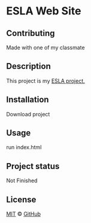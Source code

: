 ﻿# ESLA Web Site

## Contributing
Made with one of my classmate

## Description

This project is my [ESLA project.](https://roipanda-website.web.app/)

## Installation

Download project

## Usage

 run index.html

## Project status

Not Finished

## License

 [MIT](LICENSE) © [GitHub](https://github.com/)
